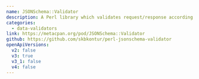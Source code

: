 ```yaml
---
name: JSONSchema::Validator
description: A Perl library which validates request/response according to an OpenAPI specification
categories:
  - data-validators
link: https://metacpan.org/pod/JSONSchema::Validator
github: https://github.com/skbkontur/perl-jsonschema-validator
openApiVersions:
  v2: false
  v3: true
  v3_1: false
  v4: false
---
```

